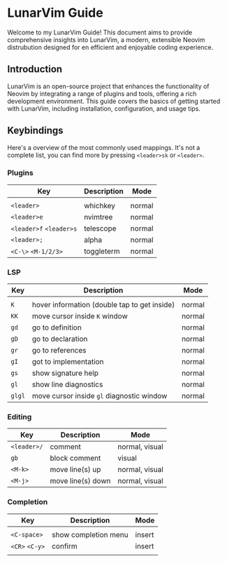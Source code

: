 # LunarVim Guide
Welcome to my LunarVim Guide! This document aims to provide comprehensive insights into LunarVim, a modern, extensible Neovim distrubution designed for en efficient and enjoyable coding experience.

## Introduction
LunarVim is an open-source project that enhances the functionality of Neovim by integrating a range of plugins and tools, offering a rich development environment. This guide covers the basics of getting started with LunarVim, including installation, configuration, and usage tips.

## Keybindings
Here's a overview of the most commonly used mappings. It's not a complete list, you can find more by pressing `<leader>sk` or `<leader>`.
### Plugins
| Key                     | Description | Mode   |
| ---                     | ----------- | ----   |
|                         |             |        |
| `<leader>`              | whichkey    | normal |
| `<leader>e`             | nvimtree    | normal |
| `<leader>f` `<leader>s` | telescope   | normal |
| `<leader>;`             | alpha       | normal |
| `<C-\>` `<M-1/2/3>`     | toggleterm  | normal |

### LSP
| Key    | Description                                  | Mode   |
| ---    | -----------                                  | ----   |
|        |                                              |        |
| `K`    | hover information (double tap to get inside) | normal |
| `KK`   | move cursor inside `K` window                | normal |
| `gd`   | go to definition                             | normal |
| `gD`   | go to declaration                            | normal |
| `gr`   | go to references                             | normal |
| `gI`   | got to implementation                        | normal |
| `gs`   | show signature help                          | normal |
| `gl`   | show line diagnostics                        | normal |
| `glgl` | move cursor inside `gl` diagnostic window    | normal |

### Editing
| Key         | Description       | Mode           |
| ---         | -----------       | ----           |
| `<leader>/` | comment           | normal, visual |
| `gb`        | block comment     | visual         |
| `<M-k>`     | move line(s) up   | normal, visual |
| `<M-j>`     | move line(s) down | normal, visual |

### Completion
| Key            | Description          | Mode   |
| ---            | -----------          | ----   |
|                |                      |        |
| `<C-space>`    | show completion menu | insert |
| `<CR>` `<C-y>` | confirm              | insert |
|                |                      |        |
